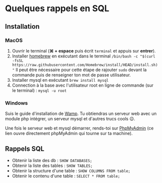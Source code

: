 # Quelques rappels en SQL

## Installation

### MacOS

1. Ouvrir le terminal (**⌘ + espace** puis écrit `terminal` et appuis sur **entrer**).
2. Installer [homebrew](https://brew.sh/index_fr) en exécutant dans le terminal `/bin/bash -c "$(curl -fsSL https://raw.githubusercontent.com/Homebrew/install/HEAD/install.sh)"`
    Il peut être nécessaire pour cette étape de rajouter `sudo` devant la commande puis de renseigner ton mot de passe utilisateur.
3. Installer mysql en exécutant `brew install mysql`
4. Connection à la base avec l'utilisateur root en ligne de commande (sur le terminal) : `mysql -u root`

### Windows

Suis le guide d'installation de [Wamp](https://www.wampserver.com). Tu obtiendras un serveur web avec un module php intégrer, un serveur mysql et d'autres trucs cools 😉.

Une fois le serveur web et mysql démarrer, rends-toi sur [PhpMyAdmin](http://localhost/phpmyadmin) (ce lien ouvre directement phpMyAdmin qui tourne sur ta machine).

## Rappels SQL

- Obtenir la liste des db : `SHOW DATABASES;`
- Obtenir la liste des tables : `SHOW TABLES;`
- Obtenir la structure d'une table : `SHOW COLUMNS FROM table;`
- Obtenir le contenu d'une table : `SELECT * FROM table;`